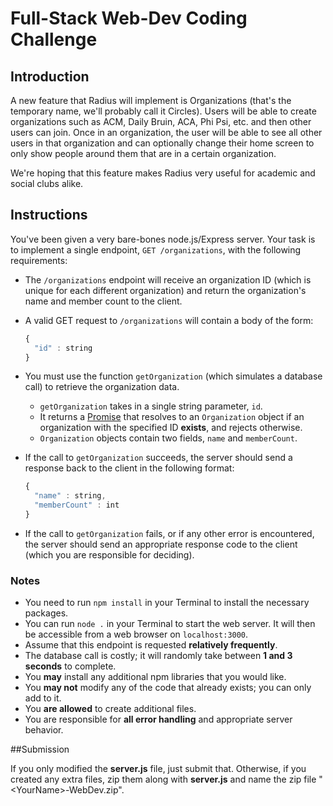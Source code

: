 # Full-Stack Web-Dev Coding Challenge

## Introduction

A new feature that Radius will implement is Organizations (that's the temporary name, we'll probably call it Circles). Users will be able to create organizations such as ACM, Daily Bruin, ACA, Phi Psi, etc. and then other users can join. Once in an organization, the user will be able to see all other users in that organization and can optionally change their home screen to only show people around them that are in a certain organization.

We're hoping that this feature makes Radius very useful for academic and social clubs alike.

## Instructions

You've been given a very bare-bones node.js/Express server. Your task is to implement a single endpoint, `GET /organizations`, with the following requirements:

- The `/organizations` endpoint will receive an organization ID (which is unique for each different organization) and return the organization's name and member count to the client.

- A valid GET request to `/organizations` will contain a body of the form:

  ```javascript
  {
  	"id" : string
  }
  ```

- You must use the function `getOrganization` (which simulates a database call) to retrieve the organization data.

  - `getOrganization` takes in a single string parameter, `id`.
  - It returns a [Promise](https://developer.mozilla.org/en-US/docs/Web/JavaScript/Reference/Global_Objects/Promise) that resolves to an `Organization` object if an organization with the specified ID **exists**, and rejects otherwise.
  - `Organization` objects contain two fields, `name` and `memberCount`.

- If the call to `getOrganization` succeeds, the server should send a response back to the client in the following format:

  ```javascript
  {
  	"name" : string,
  	"memberCount" : int
  }
  ```

- If the call to `getOrganization` fails, or if any other error is encountered, the server should send an appropriate response code to the client (which you are responsible for deciding).

### Notes

- You need to run `npm install` in your Terminal to install the necessary packages.
- You can run `node .` in your Terminal to start the web server. It will then be accessible from a web browser on `localhost:3000`.
- Assume that this endpoint is requested **relatively frequently**.
- The database call is costly; it will randomly take between **1 and 3 seconds** to complete.
- You **may** install any additional npm libraries that you would like.
- You **may not** modify any of the code that already exists; you can only add to it.
- You **are allowed** to create additional files.
- You are responsible for **all error handling** and appropriate server behavior.

##Submission

If you only modified the **server.js** file, just submit that. Otherwise, if you created any extra files, zip them along with **server.js** and name the zip file "\<YourName\>-WebDev.zip".
